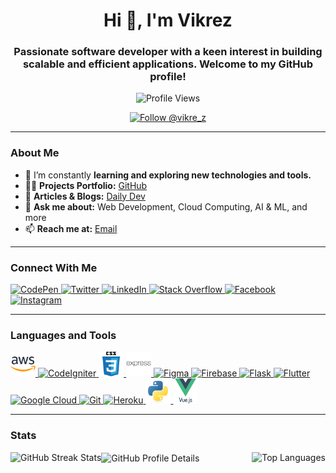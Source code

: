 <h1 align="center">Hi 👋, I'm Vikrez</h1>
<h3 align="center">
    Passionate software developer with a keen interest in building scalable and efficient applications. Welcome to my GitHub profile!
</h3>

<p align="center">
    <img src="https://komarev.com/ghpvc/?username=vikrez22&label=Profile%20views&color=0e75b6&style=flat" alt="Profile Views" />
</p>

<p align="center">
    <a href="https://twitter.com/vikre_z" target="_blank">
        <img src="https://img.shields.io/twitter/follow/vikre_z?logo=twitter&style=for-the-badge" alt="Follow @vikre_z" />
    </a>
</p>

---

### About Me
- 🌱 I’m constantly **learning and exploring new technologies and tools.** 
- 👨‍💻 **Projects Portfolio:** [GitHub](https://github.com/vikrez22)  
- 📝 **Articles & Blogs:** [Daily Dev](https://app.daily.dev/vikrez)  
- 💬 **Ask me about:** Web Development, Cloud Computing, AI & ML, and more  
- 📫 **Reach me at:** [Email](mailto:vikrez2021@gmail.com)

---

### Connect With Me
<p align="left">
    <a href="https://codepen.io/victor-jonah" target="_blank">
        <img src="https://raw.githubusercontent.com/rahuldkjain/github-profile-readme-generator/master/src/images/icons/Social/codepen.svg" alt="CodePen" height="30" width="40" />
    </a>
    <a href="https://twitter.com/vikre_z" target="_blank">
        <img src="https://raw.githubusercontent.com/rahuldkjain/github-profile-readme-generator/master/src/images/icons/Social/twitter.svg" alt="Twitter" height="30" width="40" />
    </a>
    <a href="https://linkedin.com/in/vikrez/" target="_blank">
        <img src="https://raw.githubusercontent.com/rahuldkjain/github-profile-readme-generator/master/src/images/icons/Social/linked-in-alt.svg" alt="LinkedIn" height="30" width="40" />
    </a>
    <a href="https://stackoverflow.com/users/20241298/vikrez" target="_blank">
        <img src="https://raw.githubusercontent.com/rahuldkjain/github-profile-readme-generator/master/src/images/icons/Social/stack-overflow.svg" alt="Stack Overflow" height="30" width="40" />
    </a>
    <!-- <a href="https://codesandbox.io/u/vikrez22" target="_blank">
        <img src="https://raw.githubusercontent.com/rahuldkjain/github-profile-readme-generator/master/src/images/icons/Social/codesandbox.svg" alt="CodeSandbox" height="30" width="40" />
    </a> -->
    <a href="https://www.facebook.com/vikteck" target="_blank">
        <img src="https://raw.githubusercontent.com/rahuldkjain/github-profile-readme-generator/master/src/images/icons/Social/facebook.svg" alt="Facebook" height="30" width="40" />
    </a>
    <a href="https://www.instagram.com/vik_rez/" target="_blank">
        <img src="https://raw.githubusercontent.com/rahuldkjain/github-profile-readme-generator/master/src/images/icons/Social/instagram.svg" alt="Instagram" height="30" width="40" />
    </a>
</p>

---

### Languages and Tools
<p align="left">
    <a href="https://aws.amazon.com" target="_blank">
        <img src="https://raw.githubusercontent.com/devicons/devicon/master/icons/amazonwebservices/amazonwebservices-original-wordmark.svg" alt="AWS" width="40" height="40" />
    </a>
    <a href="https://codeigniter.com" target="_blank">
        <img src="https://cdn.worldvectorlogo.com/logos/codeigniter.svg" alt="CodeIgniter" width="40" height="40" />
    </a>
    <a href="https://www.w3schools.com/css/" target="_blank">
        <img src="https://raw.githubusercontent.com/devicons/devicon/master/icons/css3/css3-original-wordmark.svg" alt="CSS3" width="40" height="40" />
    </a>
    <a href="https://expressjs.com" target="_blank">
        <img src="https://raw.githubusercontent.com/devicons/devicon/master/icons/express/express-original-wordmark.svg" alt="Express.js" width="40" height="40" />
    </a>
    <a href="https://www.figma.com/" target="_blank">
        <img src="https://www.vectorlogo.zone/logos/figma/figma-icon.svg" alt="Figma" width="40" height="40" />
    </a>
    <a href="https://firebase.google.com/" target="_blank">
        <img src="https://www.vectorlogo.zone/logos/firebase/firebase-icon.svg" alt="Firebase" width="40" height="40" />
    </a>
    <a href="https://flask.palletsprojects.com/" target="_blank">
        <img src="https://www.vectorlogo.zone/logos/pocoo_flask/pocoo_flask-icon.svg" alt="Flask" width="40" height="40" />
    </a>
    <a href="https://flutter.dev" target="_blank">
        <img src="https://www.vectorlogo.zone/logos/flutterio/flutterio-icon.svg" alt="Flutter" width="40" height="40" />
    </a>
    <a href="https://cloud.google.com" target="_blank">
        <img src="https://www.vectorlogo.zone/logos/google_cloud/google_cloud-icon.svg" alt="Google Cloud" width="40" height="40" />
    </a>
    <a href="https://git-scm.com/" target="_blank">
        <img src="https://www.vectorlogo.zone/logos/git-scm/git-scm-icon.svg" alt="Git" width="40" height="40" />
    </a>
    <a href="https://heroku.com" target="_blank">
        <img src="https://www.vectorlogo.zone/logos/heroku/heroku-icon.svg" alt="Heroku" width="40" height="40" />
    </a>
    <a href="https://www.python.org" target="_blank">
        <img src="https://raw.githubusercontent.com/devicons/devicon/master/icons/python/python-original.svg" alt="Python" width="40" height="40" />
    </a>
    <a href="https://vuejs.org/" target="_blank">
        <img src="https://raw.githubusercontent.com/devicons/devicon/master/icons/vuejs/vuejs-original-wordmark.svg" alt="Vue.js" width="40" height="40" />
    </a>
</p>

---

 ### Stats
 <p>
    <img align="left" src="https://github-readme-streak-stats.herokuapp.com/?user=vikrez22&theme=radical" alt="GitHub Streak Stats" />
</p>
<p>
    <img align="right" src="https://github-readme-stats.vercel.app/api/top-langs?username=vikrez22&show_icons=true&locale=en&layout=compact&theme=radical" alt="Top Languages" />
</p> 
<!-- <p>
    <img align="center" src="https://github-readme-stats.vercel.app/api?username=vikrez22&show_icons=true&locale=en&theme=radical" alt="GitHub Stats" />
</p> -->
<p>
    <img align="center" src="https://github-profile-summary-cards.vercel.app/api/cards/profile-details?username=vikrez22&theme=radical" alt="GitHub Profile Details" />
</p> 



<!-- Uncomment this code later to track commits, experience, followers, and lots more... -->
<!--  <p align="left"> <a href="https://github.com/ryo-ma/github-profile-trophy"><img src="https://github-profile-trophy.vercel.app/?username=vikrez22" alt="vikrez22" /></a> </p>-->
